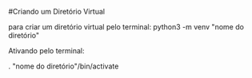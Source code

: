 #Criando um Diretório Virtual

para criar um diretório virtual pelo terminal:
python3 -m venv "nome do diretório"

Ativando pelo terminal:

. "nome do diretório"/bin/activate